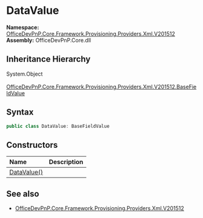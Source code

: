 # DataValue
  

**Namespace:** [OfficeDevPnP.Core.Framework.Provisioning.Providers.Xml.V201512](OfficeDevPnP.Core.Framework.Provisioning.Providers.Xml.V201512.md)  
**Assembly:** OfficeDevPnP.Core.dll  
## Inheritance Hierarchy
System.Object  
&ensp;[OfficeDevPnP.Core.Framework.Provisioning.Providers.Xml.V201512.BaseFieldValue](OfficeDevPnP.Core.Framework.Provisioning.Providers.Xml.V201512.BaseFieldValue.md)  
## Syntax
```C#
public class DataValue: BaseFieldValue
```
## Constructors
|**Name**|**Description**|
|:-----|:-----|
| [DataValue()](OfficeDevPnP.Core.Framework.Provisioning.Providers.Xml.V201512.DataValue.ctor1.md) |  
## See also
- [OfficeDevPnP.Core.Framework.Provisioning.Providers.Xml.V201512](OfficeDevPnP.Core.Framework.Provisioning.Providers.Xml.V201512.md)
